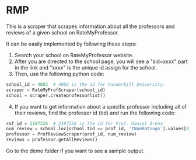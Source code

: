 # RMP
This is a scraper that scrapes information about all the professors and reviews of a given school on RateMyProfessor.

It can be easily implemented by following these steps:
1. Search your school on RateMyProfessor website. 
2. After you are directed to the school page, you will see a "sid=xxxx" part in the link and "xxxx" is the unique id assign for the school.
3. Then, use the following python code:
```python
school_id = 4002  # 4002 is the id for Vanderbilt University.
scraper = RateMyProfScraper(school_id)
school = scraper.createprofessorlist()
```
4. If you want to get information about a specific professor including all of their reviews, find the professor id (tid) and run the following code:
```python
rof_id = 2197326  # 2197326 is the id for Prof. Daniel Arena
num_review = school.loc[school.tid == prof_id, 'tNumRatings'].values[0]
professor = ProfReviewScraper(prof_id, num_review)
reviews = professor.getAllReviews()
```

Go to the demo folder if you want to see a sample output.
